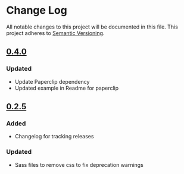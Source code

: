 # Change Log
All notable changes to this project will be documented in this file.
This project adheres to [Semantic Versioning](http://semver.org/).

## [0.4.0]
### Updated
- Update Paperclip dependency
- Updated example in Readme for paperclip

[0.4.0]: https://github.com/verypossible/atomic_cms/compare/v0.3.2...v0.4.0

## [0.2.5]
### Added
- Changelog for tracking releases

### Updated
- Sass files to remove css to fix deprecation warnings

[0.2.5]: https://github.com/verypossible/atomic_cms/compare/v0.2.3...v0.2.5
